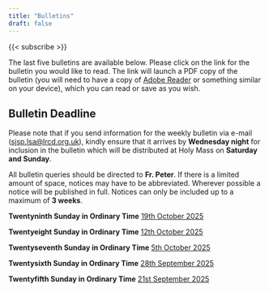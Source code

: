 ```yaml
---
title: "Bulletins"
draft: false
---
```


{{< subscribe >}}

The last five bulletins are available below. Please click on the link for the bulletin you would like to read. The link will launch a PDF copy of the bulletin (you will need to have a copy of [Adobe Reader](https://get.adobe.com/reader/) or something similar on your device), which you can read or save as you wish.

## Bulletin Deadline

Please note that if you send information for the weekly bulletin via e-mail ([sjsp.lsa@lrcd.org.uk](mailto:sjsp.lsa@lrcd.org.uk)), kindly ensure that it arrives by **Wednesday night** for inclusion in the bulletin which will be distributed at Holy Mass on **Saturday and Sunday**.

All bulletin queries should be directed to **Fr. Peter**. If there is a limited amount of space, notices may have to be abbreviated. Wherever possible a notice will be published in full. Notices can only be included up to a maximum of **3 weeks**.

**Twentyninth Sunday in Ordinary Time**
[19th October 2025](/bulletins/Bulletin191025.pdf)

**Twentyeight Sunday in Ordinary Time**
[12th October 2025](/bulletins/Bulletin121025.pdf)

**Twentyseventh Sunday in Ordinary Time**
[5th October 2025](/bulletins/Bulletin051025.pdf)

**Twentysixth Sunday in Ordinary Time**
[28th September 2025](/bulletins/Bulletin280925.pdf)

**Twentyfifth Sunday in Ordinary Time**
[21st September 2025](/bulletins/Bulletin210925.pdf)
